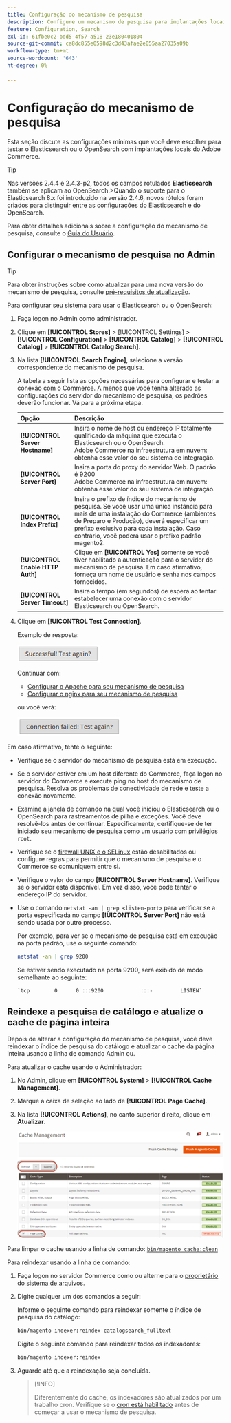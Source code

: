 ```yaml
---
title: Configuração do mecanismo de pesquisa
description: Configure um mecanismo de pesquisa para implantações locais do Adobe Commerce.
feature: Configuration, Search
exl-id: 61fbe0c2-bdd5-4f57-a518-23e180401804
source-git-commit: ca8dc855e0598d2c3d43afae2e055aa27035a09b
workflow-type: tm+mt
source-wordcount: '643'
ht-degree: 0%

---
```


# Configuração do mecanismo de pesquisa

Esta seção discute as configurações mínimas que você deve escolher para testar o Elasticsearch ou o OpenSearch com implantações locais do Adobe Commerce.

>[!TIP]
>
>Nas versões 2.4.4 e 2.4.3-p2, todos os campos rotulados **Elasticsearch** também se aplicam ao OpenSearch.
>&#x200B;>Quando o suporte para o Elasticsearch 8.x foi introduzido na versão 2.4.6, novos rótulos foram criados para distinguir entre as configurações do Elasticsearch e do OpenSearch.

Para obter detalhes adicionais sobre a configuração do mecanismo de pesquisa, consulte o [Guia do Usuário](https://experienceleague.adobe.com/docs/commerce-admin/catalog/catalog/search/search-configuration.html?lang=pt-BR).

## Configurar o mecanismo de pesquisa no Admin

>[!TIP]
>
>Para obter instruções sobre como atualizar para uma nova versão do mecanismo de pesquisa, consulte [pré-requisitos de atualização](../../upgrade/prepare/prerequisites.md).

Para configurar seu sistema para usar o Elasticsearch ou o OpenSearch:

1. Faça logon no Admin como administrador.
1. Clique em **[!UICONTROL Stores]** > [!UICONTROL Settings] > **[!UICONTROL Configuration]** > **[!UICONTROL Catalog]** > **[!UICONTROL Catalog]** > **[!UICONTROL Catalog Search]**.
1. Na lista **[!UICONTROL Search Engine]**, selecione a versão correspondente do mecanismo de pesquisa.

   A tabela a seguir lista as opções necessárias para configurar e testar a conexão com o Commerce. A menos que você tenha alterado as configurações do servidor do mecanismo de pesquisa, os padrões deverão funcionar. Vá para a próxima etapa.

   | Opção | Descrição |
   |--- |--- |
   | **[!UICONTROL Server Hostname]** | Insira o nome de host ou endereço IP totalmente qualificado da máquina que executa o Elasticsearch ou o OpenSearch.<br>Adobe Commerce na infraestrutura em nuvem: obtenha esse valor do seu sistema de integração. |
   | **[!UICONTROL Server Port]** | Insira a porta do proxy do servidor Web. O padrão é 9200<br>Adobe Commerce na infraestrutura em nuvem: obtenha esse valor do seu sistema de integração. |
   | **[!UICONTROL Index Prefix]** | Insira o prefixo de índice do mecanismo de pesquisa. Se você usar uma única instância para mais de uma instalação do Commerce (ambientes de Preparo e Produção), deverá especificar um prefixo exclusivo para cada instalação. Caso contrário, você poderá usar o prefixo padrão magento2. |
   | **[!UICONTROL Enable HTTP Auth]** | Clique em **[!UICONTROL Yes]** somente se você tiver habilitado a autenticação para o servidor do mecanismo de pesquisa. Em caso afirmativo, forneça um nome de usuário e senha nos campos fornecidos. |
   | **[!UICONTROL Server Timeout]** | Insira o tempo (em segundos) de espera ao tentar estabelecer uma conexão com o servidor Elasticsearch ou OpenSearch. |

1. Clique em **[!UICONTROL Test Connection]**.

   Exemplo de resposta:

   ![sucesso](../../assets/configuration/elastic_test-success.png)

   Continuar com:

   - [Configurar o Apache para seu mecanismo de pesquisa](../../installation/prerequisites/search-engine/configure-apache.md)
   - [Configurar o nginx para seu mecanismo de pesquisa](../../installation/prerequisites/search-engine/configure-nginx.md)

   ou você verá:

   ![falhou](../../assets/configuration/elastic_test-fail.png)

Em caso afirmativo, tente o seguinte:

- Verifique se o servidor do mecanismo de pesquisa está em execução.
- Se o servidor estiver em um host diferente do Commerce, faça logon no servidor do Commerce e execute ping no host do mecanismo de pesquisa. Resolva os problemas de conectividade de rede e teste a conexão novamente.
- Examine a janela de comando na qual você iniciou o Elasticsearch ou o OpenSearch para rastreamentos de pilha e exceções. Você deve resolvê-los antes de continuar. Especificamente, certifique-se de ter iniciado seu mecanismo de pesquisa como um usuário com privilégios `root`.
- Verifique se o [firewall UNIX e o SELinux](../../installation/prerequisites/search-engine/overview.md#firewall-and-selinux) estão desabilitados ou configure regras para permitir que o mecanismo de pesquisa e o Commerce se comuniquem entre si.
- Verifique o valor do campo **[!UICONTROL Server Hostname]**. Verifique se o servidor está disponível. Em vez disso, você pode tentar o endereço IP do servidor.
- Use o comando `netstat -an | grep <listen-port>` para verificar se a porta especificada no campo **[!UICONTROL Server Port]** não está sendo usada por outro processo.

  Por exemplo, para ver se o mecanismo de pesquisa está em execução na porta padrão, use o seguinte comando:

  ```bash
  netstat -an | grep 9200
  ```

  Se estiver sendo executado na porta 9200, será exibido de modo semelhante ao seguinte:

  ```
  `tcp        0      0 :::9200            :::-         LISTEN`
  ```

## Reindexe a pesquisa de catálogo e atualize o cache de página inteira

Depois de alterar a configuração do mecanismo de pesquisa, você deve reindexar o índice de pesquisa do catálogo e atualizar o cache da página inteira usando a linha de comando Admin ou.

Para atualizar o cache usando o Administrador:

1. No Admin, clique em **[!UICONTROL System]** > **[!UICONTROL Cache Management]**.
1. Marque a caixa de seleção ao lado de **[!UICONTROL Page Cache]**.
1. Na lista **[!UICONTROL Actions]**, no canto superior direito, clique em **Atualizar**.

   ![gerenciamento de cache](../../assets/configuration/refresh-cache.png)

Para limpar o cache usando a linha de comando: [`bin/magento cache:clean`](../cli/manage-cache.md#clean-and-flush-cache-types)

Para reindexar usando a linha de comando:

1. Faça logon no servidor Commerce como ou alterne para o [proprietário do sistema de arquivos](../../installation/prerequisites/file-system/overview.md).
1. Digite qualquer um dos comandos a seguir:

   Informe o seguinte comando para reindexar somente o índice de pesquisa do catálogo:

   ```bash
   bin/magento indexer:reindex catalogsearch_fulltext
   ```

   Digite o seguinte comando para reindexar todos os indexadores:

   ```bash
   bin/magento indexer:reindex
   ```

1. Aguarde até que a reindexação seja concluída.

   >[!INFO]
   >
   >Diferentemente do cache, os indexadores são atualizados por um trabalho cron. Verifique se o [cron está habilitado](../cli/configure-cron-jobs.md) antes de começar a usar o mecanismo de pesquisa.
